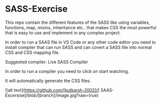 # SASS-Exercise
This repo contain the different features of the SASS like using variables, functions, map, mixins, inheritance etc.. that makes CSS the most powerful that is easy to use and implement in any complex project.

In order to run a SAAS file in VS Code or any other code editor you need to install compiler that can run SASS and can covert a SASS file into normal CSS and CSS mapping file.

Suggested compiler: Live SASS Compiler

In order to run a compiler you need to click on start watching.

It will automatically generate the CSS files.

![alt text](https://github.com/[kutkarsh-2002]/[
SAAS-Excersise]/blob/[branch]/image.jpg?raw=true)
